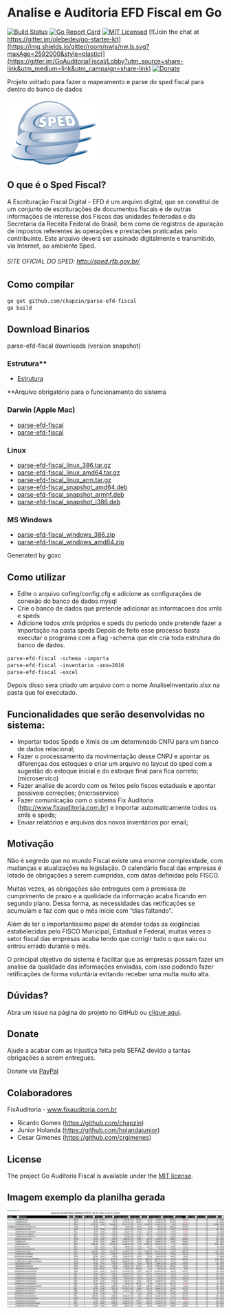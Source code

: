 # Analise e Auditoria EFD Fiscal em Go
[![Build Status](https://travis-ci.org/chapzin/parse-efd-fiscal.svg?branch=master)](https://travis-ci.org/chapzin/parse-efd-fiscal)
[![Go Report Card](https://goreportcard.com/badge/github.com/chapzin/parse-efd-fiscal)](https://goreportcard.com/report/github.com/chapzin/parse-efd-fiscal)
[![MIT Licensed](https://img.shields.io/badge/license-MIT-green.svg)](https://tldrlegal.com/license/mit-license)
[![Join the chat at https://gitter.im/olebedev/go-starter-kit](https://img.shields.io/gitter/room/nwjs/nw.js.svg?maxAge=2592000&style=plastic)](https://gitter.im/GoAuditoriaFiscal/Lobby?utm_source=share-link&utm_medium=link&utm_campaign=share-link)
[![Donate](https://img.shields.io/badge/Donate-PayPal-blue.svg)](https://www.paypal.com/cgi-bin/webscr?cmd=_s-xclick&hosted_button_id=R673QGW2LQVCJ)

Projeto voltado para fazer o mapeamento e parse do sped fiscal para dentro do banco de dados

![Sped](sped-maior.png "Sped")
## O que é o Sped Fiscal?
A Escrituração Fiscal Digital - EFD é um arquivo digital, que se constitui de um conjunto de escriturações de documentos fiscais e de outras informações de interesse dos Fiscos das unidades federadas e da Secretaria da Receita Federal do Brasil, bem como de registros de apuração de impostos referentes às operações e prestações praticadas pelo contribuinte.
Este arquivo deverá ser assinado digitalmente e transmitido, via Internet, ao ambiente Sped.

###### SITE OFICIAL DO SPED: http://sped.rfb.gov.br/

## Como compilar 
```
go get github.com/chapzin/parse-efd-fiscal
go build
```

## Download Binarios

parse-efd-fiscal downloads (version snapshot)

### Estrutura**
 * [Estrutura](builds/estrutura.zip)
 
 **Arquivo obrigatório para o funcionamento do sistema
 
### Darwin (Apple Mac)

 * [parse-efd-fiscal](builds/macosx/darwin_386/parse-efd-fiscal)
 * [parse-efd-fiscal](builds/macosx/darwin_amd64/parse-efd-fiscal)

### Linux

 * [parse-efd-fiscal\_linux\_386.tar.gz](builds/linux/parse-efd-fiscal_linux_386.tar.gz)
 * [parse-efd-fiscal\_linux\_amd64.tar.gz](builds/linux/parse-efd-fiscal_linux_amd64.tar.gz)
 * [parse-efd-fiscal\_linux\_arm.tar.gz](builds/linux/parse-efd-fiscal_linux_arm.tar.gz)
 * [parse-efd-fiscal\_snapshot\_amd64.deb](builds/linux/parse-efd-fiscal_snapshot_amd64.deb)
 * [parse-efd-fiscal\_snapshot\_armhf.deb](builds/linux/parse-efd-fiscal_snapshot_armhf.deb)
 * [parse-efd-fiscal\_snapshot\_i386.deb](builds/linux/parse-efd-fiscal_snapshot_i386.deb)
 
 ### MS Windows
 
  * [parse-efd-fiscal\_windows\_386.zip](builds/windows/parse-efd-fiscal_windows_386.zip)
  * [parse-efd-fiscal\_windows\_amd64.zip](builds/windows/parse-efd-fiscal_windows_amd64.zip)
  
 Generated by goxc 

## Como utilizar
- Edite o arquivo cofing/config.cfg e adicione as configurações de conexão do banco de dados mysql
- Crie o banco de dados que pretende adicionar as informacoes dos xmls e speds
- Adicione todos xmls próprios e speds do periodo onde pretende fazer a importação na pasta speds
Depois de feito esse processo basta executar o programa com a flag -schema que ele cria toda estrutura do banco de dados.
```
parse-efd-fiscal -schema -importa
parse-efd-fiscal -inventario -ano=2016
parse-efd-fiscal -excel
```
Depois disso sera criado um arquivo com o nome AnaliseInventario.xlsx na pasta que foi executado.

## Funcionalidades que serão desenvolvidas no sistema:
- Importar todos Speds e Xmls de um determinado CNPJ para um banco de dados relacional;
- Fazer o processamento da movimentação desse CNPJ e apontar as diferenças dos estoques e criar um arquivo no layout do sped com a sugestão do estoque inicial e do estoque final para fica correto; (microservico)
- Fazer analise de acordo com os feitos pelo fiscos estaduais e apontar possiveis correções; (microservico)
- Fazer comunicação com o sistema Fix Auditoria (http://www.fixauditoria.com.br) e importar automaticamente todos os xmls e speds;
- Enviar relatórios e arquivos dos novos inventários por email;

## Motivação
Não é segredo que no mundo Fiscal existe uma enorme complexidade, com mudanças e atualizações na legislação. O calendário fiscal das empresas é lotado de obrigações a serem cumpridas, com datas definidas pelo FISCO.

Muitas vezes, as obrigações são entregues com a premissa de cumprimento de prazo e a qualidade da informação acaba ficando em segundo plano. Dessa forma, as necessidades das retificações se acumulam e faz com que o mês inicie com “dias faltando”.

Além de ter o importantíssimo papel de atender todas as exigências estabelecidas pelo FISCO Municipal, Estadual e Federal, muitas vezes o setor fiscal das empresas acaba tendo que corrigir tudo o que saiu ou entrou errado durante o mês.

O principal objetivo do sistema é facilitar que as empresas possam fazer um analise da qualidade das informações enviadas, com isso podendo fazer retificações de forma voluntária evitando receber uma multa muito alta.

## Dúvidas?

Abra um issue na página do projeto no GitHub ou [clique aqui](https://github.com/chapzin/parse-efd-fiscal/issues).

## Donate
Ajude a acabar com as injustiça feita pela SEFAZ devido a tantas obrigações a serem entregues.

Donate via [PayPal](https://www.paypal.com/cgi-bin/webscr?cmd=_s-xclick&hosted_button_id=R673QGW2LQVCJ)

## Colaboradores

FixAuditoria - www.fixauditoria.com.br
- Ricardo Gomes (https://github.com/chapzin)
- Junior Holanda (https://github.com/holandajunior)
- Cesar Gimenes (https://github.com/crgimenes)

## License

The project Go Auditoria Fiscal is available under the [MIT license](LICENSE).

## Imagem exemplo da planilha gerada

![Inventario](inv.png "Inventario")
